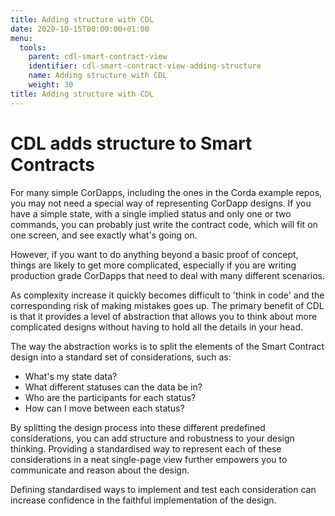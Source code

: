 ```yaml
---
title: Adding structure with CDL
date: 2020-10-15T00:00:00+01:00
menu:
  tools:
    parent: cdl-smart-contract-view
    identifier: cdl-smart-contract-view-adding-structure
    name: Adding structure with CDL
    weight: 30
title: Adding structure with CDL
---
```


# CDL adds structure to Smart Contracts

For many simple CorDapps, including the ones in the Corda example repos, you may not need a special way of representing CorDapp designs. If you have a simple state, with a single implied status and only one or two commands, you can probably just write the contract code, which will fit on one screen, and see exactly what's going on.

However, if you want to do anything beyond a basic proof of concept, things are likely to get more complicated, especially if you are writing production grade CorDapps that need to deal with many different scenarios.

As complexity increase it quickly becomes difficult to 'think in code' and the corresponding risk of making mistakes goes up.  The primary benefit of CDL is that it provides a level of abstraction that allows you to think about more complicated designs without having to hold all the details in your head.

The way the abstraction works is to split the elements of the Smart Contract design into a standard set of considerations, such as:

* What's my state data?
* What different statuses can the data be in?
* Who are the participants for each status?
* How can I move between each status?

By splitting the design process into these different predefined considerations, you can add structure and robustness to your design thinking. Providing a standardised way to represent each of these considerations in a neat single-page view further empowers you to communicate and reason about the design.

Defining standardised ways to implement and test each consideration can increase confidence in the faithful implementation of the design.
